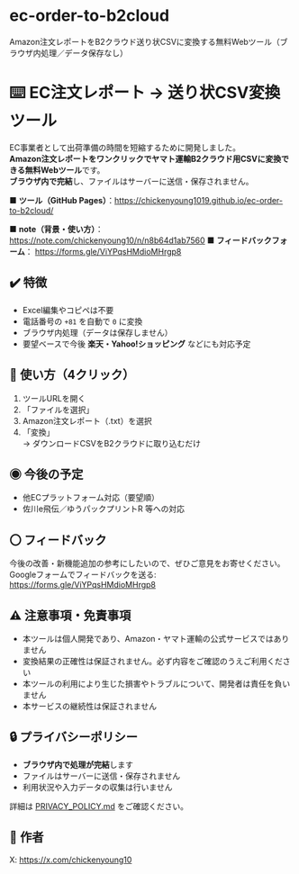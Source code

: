 # ec-order-to-b2cloud
Amazon注文レポートをB2クラウド送り状CSVに変換する無料Webツール（ブラウザ内処理／データ保存なし）
# ⌨️ EC注文レポート → 送り状CSV変換ツール

EC事業者として出荷準備の時間を短縮するために開発しました。  
**Amazon注文レポートをワンクリックでヤマト運輸B2クラウド用CSVに変換できる無料Webツール**です。  
**ブラウザ内で完結**し、ファイルはサーバーに送信・保存されません。

■ **ツール（GitHub Pages）**：https://chickenyoung1019.github.io/ec-order-to-b2cloud/

■ **note（背景・使い方）**：
https://note.com/chickenyoung10/n/n8b64d1ab7560
■ **フィードバックフォーム**：
https://forms.gle/ViYPqsHMdioMHrgp8



## ✔️ 特徴
- Excel編集やコピペは不要  
- 電話番号の `+81` を自動で `0` に変換  
- ブラウザ内処理（データは保存しません）  
- 要望ベースで今後 **楽天・Yahoo!ショッピング** などにも対応予定

## 🔧 使い方（4クリック）
1. ツールURLを開く  
2. 「ファイルを選択」  
3. Amazon注文レポート（.txt）を選択  
4. 「変換」  
→ ダウンロードCSVをB2クラウドに取り込むだけ

## ◉ 今後の予定
- 他ECプラットフォーム対応（要望順）    
- 佐川e飛伝／ゆうパックプリントR 等への対応

## 〇 フィードバック
今後の改善・新機能追加の参考にしたいので、ぜひご意見をお寄せください。  
Googleフォームでフィードバックを送る:
https://forms.gle/ViYPqsHMdioMHrgp8



## ⚠️ 注意事項・免責事項
- 本ツールは個人開発であり、Amazon・ヤマト運輸の公式サービスではありません  
- 変換結果の正確性は保証されません。必ず内容をご確認のうえご利用ください  
- 本ツールの利用により生じた損害やトラブルについて、開発者は責任を負いません  
- 本サービスの継続性は保証されません

## 🔒 プライバシーポリシー
- **ブラウザ内で処理が完結**します  
- ファイルはサーバーに送信・保存されません  
- 利用状況や入力データの収集は行いません  

詳細は [PRIVACY_POLICY.md](./PRIVACY_POLICY.md) をご確認ください。

## 🐓 作者
X: https://x.com/chickenyoung10
